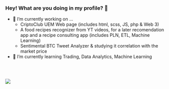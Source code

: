 ### Hey! What are you doing in my profile? 👀
- 🔭 I’m currently working on ...
  - CriptoClub UEM Web page (includes html, scss, JS, php & Web 3)
  - A food recipes recognizer from YT videos, for a later recomendation app and a recipe consulting app (includes PLN, ETL, Machine Learning)
  - Sentimental BTC Tweet Analyzer & studying it correlation with the market price
- 🌱 I’m currently learning Trading, Data Analytics, Machine Learning



<br><br>

 <img align="center" src="https://github-readme-stats.vercel.app/api/top-langs/?username=Carlosglez-vanliempt&theme=dark">
